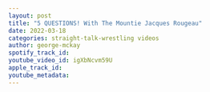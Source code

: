 ```yaml
---
layout: post
title: "5 QUESTIONS! With The Mountie Jacques Rougeau"
date: 2022-03-18
categories: straight-talk-wrestling videos
author: george-mckay
spotify_track_id: 
youtube_video_id: igXbNcvm59U
apple_track_id: 
youtube_metadata: 
---
```

